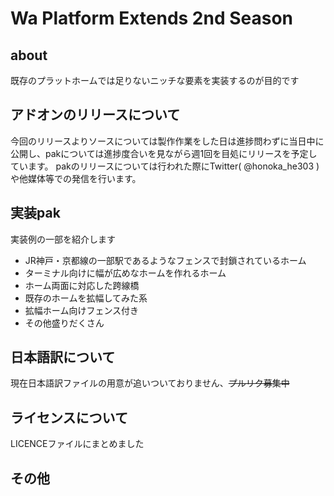 # Wa Platform Extends 2nd Season
## about
既存のプラットホームでは足りないニッチな要素を実装するのが目的です

## アドオンのリリースについて
今回のリリースよりソースについては製作作業をした日は進捗問わずに当日中に公開し、pakについては進捗度合いを見ながら週1回を目処にリリースを予定しています。
pakのリリースについては行われた際にTwitter( @honoka_he303 )や他媒体等での発信を行います。

## 実装pak
実装例の一部を紹介します

+ JR神戸・京都線の一部駅であるようなフェンスで封鎖されているホーム
+ ターミナル向けに幅が広めなホームを作れるホーム
+ ホーム両面に対応した跨線橋
+ 既存のホームを拡幅してみた系
+ 拡幅ホーム向けフェンス付き
+ その他盛りだくさん

## 日本語訳について
現在日本語訳ファイルの用意が追いついておりません、~~プルリク募集中~~


## ライセンスについて
LICENCEファイルにまとめました

## その他
